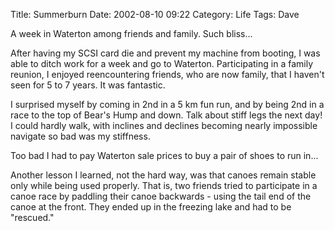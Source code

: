 Title: Summerburn
Date: 2002-08-10 09:22
Category: Life
Tags: Dave

A week in Waterton among friends and family. Such bliss...

 After having my SCSI card die and prevent my machine from booting, I
was able to ditch work for a week and go to Waterton. Participating in a
family reunion, I enjoyed reencountering friends, who are now family,
that I haven't seen for 5 to 7 years. It was fantastic.

 I surprised myself by coming in 2nd in a 5 km fun run, and by being 2nd
in a race to the top of Bear's Hump and down. Talk about stiff legs the
next day! I could hardly walk, with inclines and declines becoming
nearly impossible navigate so bad was my stiffness.

 Too bad I had to pay Waterton sale prices to buy a pair of shoes to run
in...

 Another lesson I learned, not the hard way, was that canoes remain
stable only while being used properly. That is, two friends tried to
participate in a canoe race by paddling their canoe backwards - using
the tail end of the canoe at the front. They ended up in the freezing
lake and had to be "rescued."

